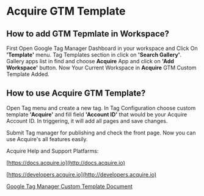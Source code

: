 # Acquire GTM Template

## How to add GTM Tepmlate in Workspace?

First Open Google Tag Manager Dashboard in your workspace and Click On **'Template'** menu. Tag Templates section in click on **'Search Gallery'**. Gallery apps list in find and choose **Acquire** App and click on **'Add Workspace'** button. Now Your Current Workspace in **Acquire** GTM Custom Template Added. 

## How to use Acquire GTM Template?

Open Tag menu and create a new tag. In Tag Configuration choose custom template **'Acquire'** and fill field **'Account ID'** that would be your Acquire Account ID. In triggering, it will add all pages and save changes.

Submit Tag manager for publishing and check the front page. Now you can use Acquire's all features easily.

Acquire Help and Support Platfarms: 
    
[https://docs.acquire.io](http://docs.acquire.io)

[https://developers.acquire.io](http://developers.acquire.io)

[Google Tag Manager Custom Template Document](https://docs.acquire.io/google-tag-manager)
